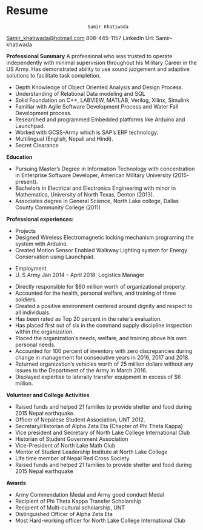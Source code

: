 # Resume  

                                  Samir Khatiwada
                                  
Samir_khatiwada@hotmail.com         808-445-1157               LinkedIn Url: Samir-khatiwada

**Professional Summary**
A professional who was trusted to operate independently with minimal supervision throughout his Military Career in the US Army. Has demonstrated ability to use sound judgement and adaptive solutions to facilitate task completion. 
* Depth Knowledge of Object Oriented Analysis and Design Process. 
*	Understanding of Relational Data modeling and SQL
*	Solid Foundation on C++, LABVIEW, MATLAB, Verilog, Xilinx, Simulink
*	Familiar with Agile Software Development Process and Water Fall Development process.
*	Researched and programmed Embedded platforms like Arduino and Launchpad.
*	Worked with GCSS-Army which is SAP’s ERP technology. 
*	Multilingual (English, Nepali and Hindi). 
* Secret Clearance

**Education**
*	Pursuing Master’s Degree in Information Technology with concentration in Enterprise Software Developer, American Military University (2015- present). 
*	Bachelors in Electrical and Electronics Engineering with minor in Mathematics, University of North Texas, Denton (2013). 
*	Associates degree in General Science, North Lake college, Dallas County Community College (2011)

**Professional experiences:**
* Projects
 * Designed Wireless Electromagnetic locking mechanism programing the system with Arduino.
 * Created Motion Sensor Enabled Walkway Lighting system for Energy Conservation using Launchpad. 

-	Employment
-	U. S Army Jan 2014 – April 2018: Logistics Manager
*	Directly responsible for $60 million worth of organizational property.
*	Accounted for the health, personal welfare, and training of three soldiers.
*	Created a positive environment centered around dignity and respect to all individuals. 
*	Has been rated as Top 20 percent in the rater’s evaluation.
*	Has placed first out of six in the command supply discipline inspection within the organization.
*	Placed the organization’s needs, welfare, and training above his own personal needs.
*	Accounted for 100 percent of inventory with zero discrepancies during change in management for consecutive years in 2016, 2017 and 2018.
*	Returned organization’s vehicles worth of 25 million dollars without any issues to the Department of the Army in March 2016.
*	Displayed expertise to laterally transfer equipment in excess of $6 million.

**Volunteer and College Activities**
*	Raised funds and helped 21 families to provide shelter and food during 2015 Nepal earthquake.
*	Officer of Nepalese Student Association, UNT 2012.
*	Secretary/Historian of Alpha Zeta Eta (Chapter of Phi Theta Kappa)
* Vice president and Secretary of North Lake College International Club 
* Historian of Student Government Association 
*	Vice-President of North Lake Math Club
*	Mentor of Student Leadership Institute at North Lake College
*	Life time member of Nepal Red Cross Society.
*	Raised funds and helped 21 families to provide shelter and food during 2015 Nepal earthquake

**Awards**
* Army Commendation Medal and Army good conduct Medal
*	Recipient of Phi Theta Kappa Transfer Scholarship
* Recipient of Multi-cultural scholarship, UNT
*	Distinguished Officer of Alpha Zeta Eta
*	Most Hard-working officer for North Lake College International Club








